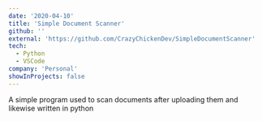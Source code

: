 ```yaml
---
date: '2020-04-10'
title: 'Simple Document Scanner'
github: ''
external: 'https://github.com/CrazyChickenDev/SimpleDocumentScanner'
tech:
  - Python
  - VSCode
company: 'Personal'
showInProjects: false
---
```


A simple program used to scan documents after uploading them and likewise written in python
